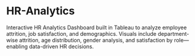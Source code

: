 # HR-Analytics
Interactive HR Analytics Dashboard built in Tableau to analyze employee attrition, job satisfaction, and demographics. Visuals include department-wise attrition, age distribution, gender analysis, and satisfaction by role—enabling data-driven HR decisions.
